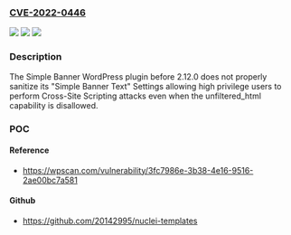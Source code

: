 ### [CVE-2022-0446](https://cve.mitre.org/cgi-bin/cvename.cgi?name=CVE-2022-0446)
![](https://img.shields.io/static/v1?label=Product&message=Simple%20Banner&color=blue)
![](https://img.shields.io/static/v1?label=Version&message=2.12.0%3C%202.12.0%20&color=brighgreen)
![](https://img.shields.io/static/v1?label=Vulnerability&message=CWE-79%20Cross-Site%20Scripting%20(XSS)&color=brighgreen)

### Description

The Simple Banner WordPress plugin before 2.12.0 does not properly sanitize its "Simple Banner Text" Settings allowing high privilege users to perform Cross-Site Scripting attacks even when the unfiltered_html capability is disallowed.

### POC

#### Reference
- https://wpscan.com/vulnerability/3fc7986e-3b38-4e16-9516-2ae00bc7a581

#### Github
- https://github.com/20142995/nuclei-templates

